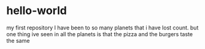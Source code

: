 # hello-world
my first repository
I have been to so many planets that i have lost count. but one thing ive seen in all the planets is that the pizza and the burgers taste the same
